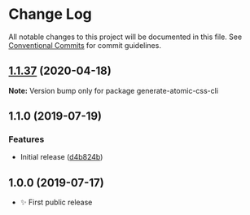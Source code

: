 # Change Log

All notable changes to this project will be documented in this file.
See [Conventional Commits](https://conventionalcommits.org) for commit guidelines.

## [1.1.37](https://gitlab.com/codsen/codsen/compare/generate-atomic-css-cli@1.1.36...generate-atomic-css-cli@1.1.37) (2020-04-18)

**Note:** Version bump only for package generate-atomic-css-cli





## 1.1.0 (2019-07-19)

### Features

- Initial release ([d4b824b](https://gitlab.com/codsen/codsen/commit/d4b824b))

## 1.0.0 (2019-07-17)

- ✨ First public release
